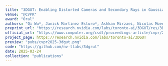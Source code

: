 ```yaml
---
title: "3DGUT: Enabling Distorted Cameras and Secondary Rays in Gaussian Splatting"
venue: "@CVPR"
award: "Oral"
authors: "Qi Wu*, Janick Martinez Esturo*, Ashkan Mirzaei, Nicolas Moenne-Loccoz, and Zan Gojcic <i>(* Equal Contribution)</i>"
preprint_url: "https://research.nvidia.com/labs/toronto-ai/3DGUT/res/3DGUT_full_resolution.pdf"
official_url: "https://www.computer.org/csdl/proceedings-article/cvpr/2025/436400ab036/299bDJogatO"
project_page: https://research.nvidia.com/labs/toronto-ai/3DGUT
preview: "pubs/cvpr2025-3dgut.png"
code: "https://github.com/nv-tlabs/3dgrut"
date: 2025-03-24
collection: "publications"
---
```

